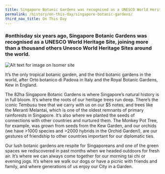 ```yaml
---
title: Singapore Botanic Gardens was recognised as a UNESCO World Heritage Site
permalink: /history/on-this-day/singapore-botanic-gardens/
third_nav_title: On This Day
---
```

### #onthisday six years ago, Singapore Botanic Gardens was recognised as a UNESCO World Heritage Site, joining more than a thousand others Unesco World Heritage Sites around the world. 

![Alt text for image on Isomer site](/images/singaporebotanicgardens.jpeg)

It’s the only tropical botanic garden, and the third botanic gardens in the world, after Orto botanico di Padova in Italy and the Royal Botanic Gardens, Kew in England.

The 82ha Singapore Botanic Gardens is where Singapore’s natural history is in full bloom. It’s where the roots of our heritage trees run deep. There’s the iconic Tembusu tree that we carry with us on our $5 notes, and trees like the Meranti Melantai, which is one of the oldest remnants of primary rainforests in Singapore. It’s also where we planted the seeds of connections with other countries and nurtured them. The Monkey Pot Tree, for example, was grown from seeds from the Kew Garden, and our orchids (we have >1000 species and >2000 hybrids in the Orchid Garden!), are our gestures of friendship to other countries important for our diplomatic ties.

Our lush botanic gardens are respite for Singaporeans and one of the green spaces we rediscovered in past months when we headed outdoors for fresh air. It’s where we can always come together for our morning tai chi or evening jogs. It’s where we walk our dogs or have a picnic with friends and family, and where generations of us enjoy our City in a Garden.